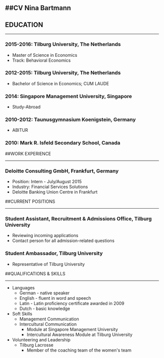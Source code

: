 ##CV Nina Bartmann
---


## EDUCATION
---

### 2015-2016: Tilburg University, The Netherlands   
* Master of Science in Economics						  
* Track: Behavioral Economics

### 2012-2015: Tilburg University, The Netherlands
* Bachelor of Science in Economics; CUM LAUDE

### 2014: Singapore Management University, Singapore
* Study-Abroad

### 2010-2012: Taunusgymnasium Koenigstein, Germany
* ABITUR

### 2010: Mark R. Isfeld Secondary School, Canada
												  


##WORK EXPERIENCE
- - -

### Deloitte Consulting GmbH, Frankfurt, Germany
* Position: Intern - July/August 2015
* Industry: Financial Services Solutions
* Deloitte Banking Union Centre in Frankfurt



##CURRENT POSITIONS
- - -

### Student Assistant, Recruitment & Admissions Office, Tilburg University
* Reviewing incoming applications
* Contact person for all admission-related questions

### Student Ambassador, Tilburg University
* Representative of Tilburg University



##QUALIFICATIONS & SKILLS
- - -

* Languages
    * German - native speaker
    * English - fluent in word and speech
    * Latin - Latin proficiency certificate awarded in 2009
    * Dutch - basic knowledge
* Soft Skills
    - Management Communication
    - Intercultural Communication
        - Module at Singapore Management University
        - Intercultural Awareness Module at Tilburg University
* Volunteering and Leadership
    * Tilburg Lacrosse
    	- Member of the coaching team of the women's team

